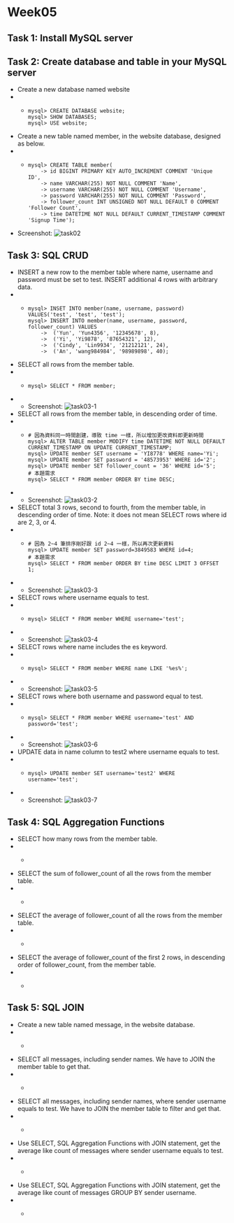 # Week05
## Task 1: Install MySQL server


## Task 2: Create database and table in your MySQL server
- Create a new database named website
- - ```MySQL
    mysql> CREATE DATABASE website;
    mysql> SHOW DATABASES;
    mysql> USE website;
    ```
- Create a new table named member, in the website database, designed as below.
- - ```MySQL
    mysql> CREATE TABLE member(
        -> id BIGINT PRIMARY KEY AUTO_INCREMENT COMMENT 'Unique ID',
        -> name VARCHAR(255) NOT NULL COMMENT 'Name',
        -> username VARCHAR(255) NOT NULL COMMENT 'Username',
        -> password VARCHAR(255) NOT NULL COMMENT 'Password',
        -> follower_count INT UNSIGNED NOT NULL DEFAULT 0 COMMENT 'Follower Count',
        -> time DATETIME NOT NULL DEFAULT CURRENT_TIMESTAMP COMMENT 'Signup Time');
    ```
- Screenshot: ![task02](/week5/source/screenshot-task02.png)


## Task 3: SQL CRUD
- INSERT a new row to the member table where name, username and password must be set to test. INSERT additional 4 rows with arbitrary data.
- - ```MySQL
    mysql> INSET INTO member(name, username, password) VALUES('test', 'test', 'test');
    mysql> INSERT INTO member(name, username, password, follower_count) VALUES
        ->  ('Yun', 'Yun4356', '12345678', 8),
        ->  ('Yi', 'Yi9878', '87654321', 12),
        ->  ('Cindy', 'Lin9934', '21212121', 24),
        ->  ('An', 'wang984984', '98989898', 40);
    ```
- SELECT all rows from the member table.
- - ```MySQL
    mysql> SELECT * FROM member;
    ```
- - Screenshot: ![task03-1](/week5/source/screenshot-task03-1.png)
- SELECT all rows from the member table, in descending order of time.
- - ```MySQL
    # 因為資料同一時間創建，導致 time 一樣，所以增加更改資料即更新時間
    mysql> ALTER TABLE member MODIFY time DATETIME NOT NULL DEFAULT CURRENT_TIMESTAMP ON UPDATE CURRENT_TIMESTAMP;
    mysql> UPDATE member SET username = 'YI8778' WHERE name='Yi';
    mysql> UPDATE member SET password = '48573953' WHERE id='2';
    mysql> UPDATE member SET follower_count = '36' WHERE id='5';
    # 本題需求
    mysql> SELECT * FROM member ORDER BY time DESC;
    ```
- - Screenshot: ![task03-2](/week5/source/screenshot-task03-2.png)
- SELECT total 3 rows, second to fourth, from the member table, in descending order of time. Note: it does not mean SELECT rows where id are 2, 3, or 4.
- - ```MySQL
    # 因為 2~4 筆排序剛好跟 id 2~4 一樣，所以再次更新資料
    mysql> UPDATE member SET password=3849583 WHERE id=4;
    # 本題需求
    mysql> SELECT * FROM member ORDER BY time DESC LIMIT 3 OFFSET 1;
    ```
- - Screenshot: ![task03-3](/week5/source/screenshot-task03-3.png)
- SELECT rows where username equals to test.
- - ```MySQL
    mysql> SELECT * FROM member WHERE username='test';
    ```
- - Screenshot: ![task03-4](/week5/source/screenshot-task03-4.png)
- SELECT rows where name includes the es keyword.
- - ```MySQL
    mysql> SELECT * FROM member WHERE name LIKE '%es%';
    ```
- - Screenshot: ![task03-5](/week5/source/screenshot-task03-5.png)
- SELECT rows where both username and password equal to test.
- - ```MySQL
    mysql> SELECT * FROM member WHERE username='test' AND password='test';
    ```
- - Screenshot: ![task03-6](/week5/source/screenshot-task03-6.png)
- UPDATE data in name column to test2 where username equals to test.
- - ```MySQL
    mysql> UPDATE member SET username='test2' WHERE username='test';
    ```
- - Screenshot: ![task03-7](/week5/source/screenshot-task03-7.png)


## Task 4: SQL Aggregation Functions
- SELECT how many rows from the member table.
- - ```MySQL

    ```
- SELECT the sum of follower_count of all the rows from the member table.
- - ```MySQL

    ```
- SELECT the average of follower_count of all the rows from the member table.
- - ```MySQL

    ```
- SELECT the average of follower_count of the first 2 rows, in descending order of follower_count, from the member table.
- - ```MySQL

    ```

## Task 5: SQL JOIN
- Create a new table named message, in the website database.
- - ```MySQL

    ```
- SELECT all messages, including sender names. We have to JOIN the member table to get that.
- - ```MySQL

    ```
- SELECT all messages, including sender names, where sender username equals to test. We have to JOIN the member table to filter and get that.
- - ```MySQL

    ```
- Use SELECT, SQL Aggregation Functions with JOIN statement, get the average like count of messages where sender username equals to test.
- - ```MySQL

    ```
- Use SELECT, SQL Aggregation Functions with JOIN statement, get the average like count of messages GROUP BY sender username.
- - ```MySQL

    ```